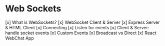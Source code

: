 # Web Sockets

[x] What is WebSockets?
[x] WebSocket Client & Server
[x] Express Server & HTML Client
[x] Connecting
[x] Listen for events
[x] Client & Server: handle socket events
[x] Custom Events
[x] Broadcast vs Direct
[x] React WebChat App


